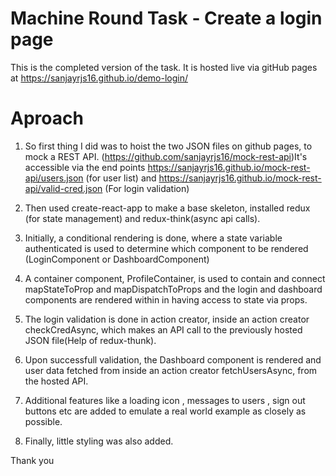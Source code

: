 # Machine Round Task - Create a login page
This is the completed version of the task.
It is hosted live via gitHub pages at https://sanjayrjs16.github.io/demo-login/

# Aproach

1. So first thing I did was to hoist the two JSON files on github pages, to mock a REST API.
(https://github.com/sanjayrjs16/mock-rest-api)It's accessible via the end points https://sanjayrjs16.github.io/mock-rest-api/users.json (for user list)
and https://sanjayrjs16.github.io/mock-rest-api/valid-cred.json (For login validation)

2. Then used create-react-app to make a base skeleton, installed redux (for state management) and redux-think(async api calls).

3. Initially, a conditional rendering is done, where a state variable authenticated is used to determine which component to be rendered (LoginComponent or DashboardComponent)

4. A container component, ProfileContainer, is used to contain and connect mapStateToProp and mapDispatchToProps and the login and dashboard components are rendered within in having access to state via props.

5. The login validation is done in action creator, inside an action creator checkCredAsync, which makes an API call to the previously hosted JSON file(Help of redux-thunk). 

6. Upon successfull validation, the Dashboard component is rendered and user data fetched from inside an action creator fetchUsersAsync, from the hosted API.

7. Additional features like a loading icon , messages to users , sign out buttons etc are added to emulate a real world example as closely as possible.

8. Finally, little styling was also added.

Thank you
